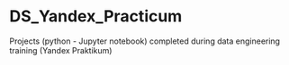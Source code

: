 # DS_Yandex_Practicum
Projects (python - Jupyter notebook) completed during data engineering training (Yandex Praktikum)
